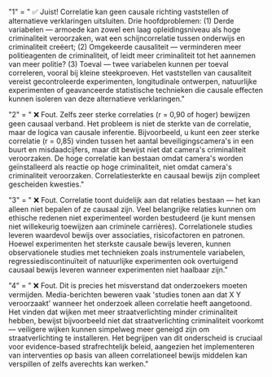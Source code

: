 "1" = " ✅ Juist! Correlatie kan geen causale richting vaststellen of alternatieve verklaringen uitsluiten. Drie hoofdproblemen: (1) Derde variabelen — armoede kan zowel een laag opleidingsniveau als hoge criminaliteit veroorzaken, wat een schijncorrelatie tussen onderwijs en criminaliteit creëert; (2) Omgekeerde causaliteit — verminderen meer politieagenten de criminaliteit, of leidt meer criminaliteit tot het aannemen van meer politie? (3) Toeval — twee variabelen kunnen per toeval correleren, vooral bij kleine steekproeven. Het vaststellen van causaliteit vereist gecontroleerde experimenten, longitudinale ontwerpen, natuurlijke experimenten of geavanceerde statistische technieken die causale effecten kunnen isoleren van deze alternatieve verklaringen."

"2" = " ❌ Fout. Zelfs zeer sterke correlaties (r = 0,90 of hoger) bewijzen geen causaal verband. Het probleem is niet de sterkte van de correlatie, maar de logica van causale inferentie. Bijvoorbeeld, u kunt een zeer sterke correlatie (r = 0,85) vinden tussen het aantal beveiligingscamera's in een buurt en misdaadcijfers, maar dit bewijst niet dat camera's criminaliteit veroorzaken. De hoge correlatie kan bestaan omdat camera's worden geïnstalleerd als reactie op hoge criminaliteit, niet omdat camera's criminaliteit veroorzaken. Correlatiesterkte en causaal bewijs zijn compleet gescheiden kwesties."

"3" = " ❌ Fout. Correlatie toont duidelijk aan dat relaties bestaan — het kan alleen niet bepalen of ze causaal zijn. Veel belangrijke relaties kunnen om ethische redenen niet experimenteel worden bestudeerd (je kunt mensen niet willekeurig toewijzen aan criminele carrières). Correlationele studies leveren waardevol bewijs over associaties, risicofactoren en patronen. Hoewel experimenten het sterkste causale bewijs leveren, kunnen observationele studies met technieken zoals instrumentele variabelen, regressiediscontinuïteit of natuurlijke experimenten ook overtuigend causaal bewijs leveren wanneer experimenten niet haalbaar zijn."

"4" = " ❌ Fout. Dit is precies het misverstand dat onderzoekers moeten vermijden. Media-berichten beweren vaak 'studies tonen aan dat X Y veroorzaakt' wanneer het onderzoek alleen correlatie heeft aangetoond. Het vinden dat wijken met meer straatverlichting minder criminaliteit hebben, bewijst bijvoorbeeld niet dat straatverlichting criminaliteit voorkomt — veiligere wijken kunnen simpelweg meer geneigd zijn om straatverlichting te installeren. Het begrijpen van dit onderscheid is cruciaal voor evidence-based strafrechtelijk beleid, aangezien het implementeren van interventies op basis van alleen correlationeel bewijs middelen kan verspillen of zelfs averechts kan werken."